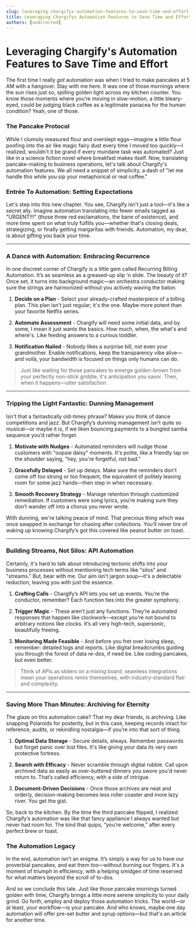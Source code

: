 ```yaml
---
slug: leveraging-chargifys-automation-features-to-save-time-and-effort
title: Leveraging Chargifys Automation Features to Save Time and Effort
authors: [undirected]
---
```



# Leveraging Chargify's Automation Features to Save Time and Effort

The first time I really *got* automation was when I tried to make pancakes at 5 AM with a hangover. Stay with me here. It was one of those mornings where the sun rises just so, spilling golden light across my kitchen counter. You know those moments where you’re moving in slow-motion, a little bleary-eyed, could be judging black coffee as a legitimate panacea for the human condition? Yeah, one of those.

### The Pancake Protocol

While I clumsily measured flour and overslept eggs—imagine a little flour poofing into the air like magic fairy dust every time I moved too quickly—I realized, wouldn't it be grand if every mundane task was automated? Just like in a science fiction novel where breakfast makes itself. Now, translating pancake-making to business operations, let's talk about Chargify's automation features. We all need a snippet of simplicity, a dash of "let me handle this while you sip your metaphorical or real coffee."

### Entrée To Automation: Setting Expectations

Let's step into this new chapter. You see, Chargify isn't just a tool—it's like a secret ally. Imagine automation translating into fewer emails tagged as "URGENT!!!" (those three red exclamations, the bane of existence), and more time spent on what truly fulfills you—whether that's closing deals, strategizing, or finally getting margaritas with friends. Automation, my dear, is about gifting you back your time.

---

### A Dance with Automation: Embracing Recurrence

In one discreet corner of Chargify is a little gem called Recurring Billing Automation. It’s as seamless as a greased-up slip ‘n slide. The beauty of it? Once set, it turns into background magic—an orchestra conductor making sure the strings are harmonized without you actively waving the baton.

1. **Decide on a Plan** - Select your already-crafted masterpiece of a billing plan. This plan isn't just regular; it's the one. Maybe more potent than your favorite Netflix series.
   
2. **Automate Assessment** - Chargify will need some initial data, and by some, I mean it just wants the basics. How much, when, the what's and where's. Like feeding answers to a curious toddler.
    
3. **Notification Nailed** - Nobody likes a surprise bill, not even your grandmother. Enable notifications, keep the transparency vibe alive—and voilà, your bandwidth is focused on things only humans can do.

> Just like waiting for those pancakes to emerge golden-brown from your perfectly non-stick griddle, it's anticipation you savor. Then, when it happens—utter satisfaction.

---

### Tripping the Light Fantastic: Dunning Management

Isn't that a fantastically old-timey phrase? Makes you think of dance competitions and jazz. But Chargify’s dunning management isn’t quite so musical—or maybe it is, if we liken bouncing payments to a bungled samba sequence you’d rather forget.

1. **Motivate with Nudges** - Automated reminders will nudge those customers with "oopsie daisy" moments. It's polite, like a friendly tap on the shoulder saying, "hey, you're forgetful, not bad."

2. **Gracefully Delayed** - Set up delays. Make sure the reminders don't come off too strong or too frequent, the equivalent of politely leaving room for some jazz hands—then step in when necessary.

3. **Smooth Recovery Strategy** - Manage retention through customized remediation. If customers were song lyrics, you’re making sure they don’t wander off into a chorus you never wrote.

With dunning, we're talking peace of mind. That precious thing which was once swapped in exchange for chasing after collections. You’ll never tire of waking up knowing Chargify’s got this covered like peanut butter on toast.

---

### Building Streams, Not Silos: API Automation

Certainly, it's hard to talk about introducing tectonic shifts into your business processes without mentioning tech terms like "silos" and "streams." But, bear with me. Our aim isn't jargon soup—it's a delectable reduction, leaving you with just the essence.

1. **Crafting Calls** - Chargify’s API lets you set up events. You’re the conductor, remember? Each function ties into the greater symphony.

2. **Trigger Magic** - These aren’t just any functions. They’re automated responses that happen like clockwork—except you’re not bound to arbitrary notions like clocks. It’s all very high-tech, supersonic, beautifully freeing.

3. **Monitoring Made Feasible** - And before you fret over losing sleep, remember: detailed logs and reports. Like digital breadcrumbs guiding you through the forest of data re-dos, if need be. Like coding pancakes, but even better.

> Think of APIs as sliders on a mixing board; seamless integrations mean your operations remix themselves, with industry-standard flair and complexity.

---

### Saving More Than Minutes: Archiving for Eternity

The glaze on this automation cake? That my dear friends, is archiving. Like snapping Polaroids for posterity, but in this case, keeping records intact for reference, audits, or rekindling nostalgia—if you’re into that sort of thing.

1. **Optimal Data Storage** - Secure details, always. Remember passwords but forget panic over lost files. It's like giving your data its very own protective fortress.

2. **Search with Efficacy** - Never scramble through digital rubble. Call upon archived data as easily as over-buttered dinners you swore you'd never return to. That’s called efficiency, with a side of intrigue.

3. **Document-Driven Decisions** - Once those archives are neat and orderly, decision-making becomes less roller coaster and more lazy river. You get the gist.

So, back to the kitchen. By the time the third pancake flipped, I realized Chargify’s automation was like that fancy appliance I always wanted but never had room for. The kind that quips, “you’re welcome,” after every perfect brew or toast.

### The Automation Legacy

In the end, automation isn’t an enigma. It’s simply a way for us to have our proverbial pancakes, and eat them too—without burning our fingers. It's a moment of triumph in efficiency, with a helping smidgen of time reserved for what matters beyond the scroll of to-dos.

And so we conclude this tale. Just like those pancake mornings turned golden with time, Chargify brings a little more serene simplicity to your daily grind. Go forth, employ and deploy those automation tricks. The world—or at least, your workflow—is your pancake. And who knows, maybe one day automation will offer pre-set butter and syrup options—but that's an article for another time.
